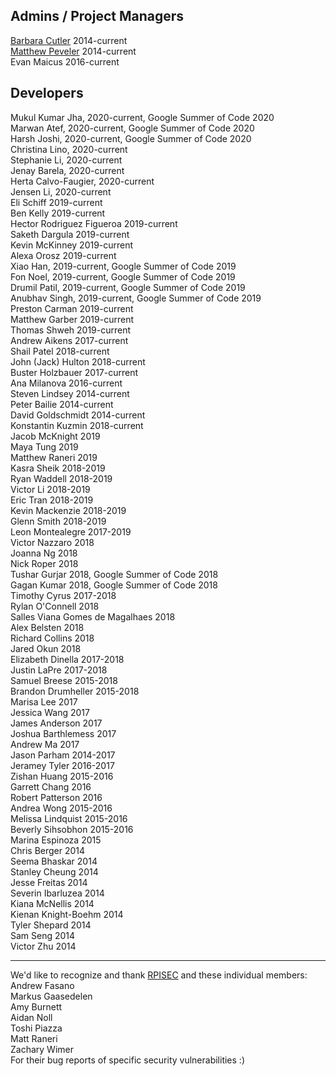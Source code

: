## Admins / Project Managers
[Barbara Cutler](http://www.cs.rpi.edu/~cutler/) 2014-current  
[Matthew Peveler](http://mpeveler.com/) 2014-current  
Evan Maicus 2016-current  

## Developers

Mukul Kumar Jha, 2020-current, Google Summer of Code 2020  
Marwan Atef, 2020-current, Google Summer of Code 2020  
Harsh Joshi, 2020-current, Google Summer of Code 2020  
Christina Lino, 2020-current  
Stephanie Li, 2020-current  
Jenay Barela, 2020-current  
Herta Calvo-Faugier, 2020-current  
Jensen Li, 2020-current  
Eli Schiff 2019-current  
Ben Kelly 2019-current  
Hector Rodriguez Figueroa 2019-current  
Saketh Dargula 2019-current  
Kevin McKinney 2019-current  
Alexa Orosz 2019-current  
Xiao Han, 2019-current, Google Summer of Code 2019  
Fon Noel, 2019-current, Google Summer of Code 2019  
Drumil Patil, 2019-current, Google Summer of Code 2019  
Anubhav Singh, 2019-current, Google Summer of Code 2019  
Preston Carman 2019-current  
Matthew Garber 2019-current  
Thomas Shweh 2019-current  
Andrew Aikens 2017-current  
Shail Patel 2018-current  
John (Jack) Hulton 2018-current  
Buster Holzbauer 2017-current  
Ana Milanova 2016-current  
Steven Lindsey 2014-current  
Peter Bailie 2014-current  
David Goldschmidt 2014-current  
Konstantin Kuzmin 2018-current  
Jacob McKnight 2019  
Maya Tung 2019  
Matthew Raneri 2019  
Kasra Sheik 2018-2019  
Ryan Waddell 2018-2019   
Victor Li 2018-2019  
Eric Tran 2018-2019  
Kevin Mackenzie 2018-2019  
Glenn Smith 2018-2019  
Leon Montealegre 2017-2019  
Victor Nazzaro 2018  
Joanna Ng 2018  
Nick Roper 2018  
Tushar Gurjar 2018, Google Summer of Code 2018  
Gagan Kumar  2018, Google Summer of Code 2018  
Timothy Cyrus 2017-2018  
Rylan O'Connell 2018  
Salles Viana Gomes de Magalhaes 2018  
Alex Belsten 2018  
Richard Collins 2018  
Jared Okun 2018  
Elizabeth Dinella 2017-2018  
Justin LaPre 2017-2018  
Samuel Breese 2015-2018  
Brandon Drumheller 2015-2018  
Marisa Lee 2017  
Jessica Wang 2017  
James Anderson 2017  
Joshua Barthlemess 2017  
Andrew Ma 2017  
Jason Parham 2014-2017  
Jeramey Tyler 2016-2017  
Zishan Huang 2015-2016  
Garrett Chang 2016  
Robert Patterson 2016  
Andrea Wong 2015-2016  
Melissa Lindquist 2015-2016  
Beverly Sihsobhon 2015-2016  
Marina Espinoza 2015  
Chris Berger 2014  
Seema Bhaskar 2014  
Stanley Cheung 2014  
Jesse Freitas 2014  
Severin Ibarluzea 2014  
Kiana McNellis 2014  
Kienan Knight-Boehm 2014  
Tyler Shepard 2014  
Sam Seng 2014  
Victor Zhu 2014  

------------------------------
We'd like to recognize and thank [RPISEC](https://rpis.ec/) and these individual members:  
Andrew Fasano  
Markus Gaasedelen    
Amy Burnett  
Aidan Noll  
Toshi Piazza  
Matt Raneri  
Zachary Wimer  
For their bug reports of specific security vulnerabilities :)  
